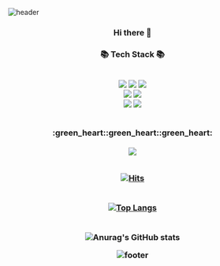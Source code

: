 ![header](https://capsule-render.vercel.app/api?type=waving&color=AED6F1&height=250&section=header&text=Soojin%20Lim&fontSize=80&fontAlign=50&fontColor=FFFFFF)
<p align="center"></p>   
<h3 align="center"> Hi there 👋 
<p align="center"></p>   
<h3 align="center">📚 Tech Stack 📚        
<br/><br/>
<p align="center">
<img src="https://img.shields.io/badge/Java-007396?style=for-the-badge&logo=Java&logoColor=white">
<img src="https://img.shields.io/badge/oracle-F80000?style=for-the-badge&logo=oracle&logoColor=white">
<img src="https://img.shields.io/badge/Jsp-E34F26?style=for-the-badge&logo=Jsp&logoColor=white">
<br>
<img src="https://img.shields.io/badge/Spring-6DB33F?style=for-the-badge&logo=Spring&logoColor=white">
<img src="https://img.shields.io/badge/SpringBoot-6DB33F?style=for-the-badge&logo=SpringBoot&logoColor=white">
<br>
<img src="https://img.shields.io/badge/Android-3DDC84?style=for-the-badge&logo=Android&logoColor=white">
<img src="https://img.shields.io/badge/Kotlin-0095D5?style=for-the-badge&logo=Kotlin&logoColor=white">
<br/><br/>

   
</p>  
:green_heart::green_heart::green_heart:<br/><br/>
<a href="https://lsj104.github.io/"><img src="https://img.shields.io/badge/Portfolio-768CFF?style=for-the-badge&logo=Portfolio&logoColor=white&link=https://lsj104.github.io/"></a><br></br>

[![Hits](https://hits.seeyoufarm.com/api/count/incr/badge.svg?url=https%3A%2F%2Fgithub.com%2Flsj104%2Fhit-counter&count_bg=%23F7CAD3&title_bg=%23FB8C32&icon=&icon_color=%23E7E7E7&title=hits&edge_flat=false)](https://hits.seeyoufarm.com)   
   <br/><br/>
  [![Top Langs](https://github-readme-stats.vercel.app/api/top-langs/?username=lsj104&langs_count=6&layout=compact&exclude_repo=database_project,TodoProject,boot-gongbang)](https://github.com/anuraghazra/github-readme-stats)   
    <br/><br/>
![Anurag's GitHub stats](https://github-readme-stats.vercel.app/api?username=lsj104&show_icons=true&theme=flag-india&count_private=true)   



![footer](https://capsule-render.vercel.app/api?type=waving&color=AED6F1&height=200&section=footer&text=%20&fontSize=90)

